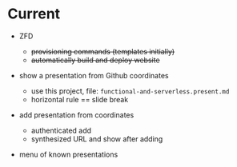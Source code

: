 # Current

- ZFD
  - ~~provisioning commands (templates initially)~~
  - ~~automatically build and deploy website~~

- show a presentation from Github coordinates
  - use this project, file: `functional-and-serverless.present.md`
  - horizontal rule == slide break

- add presentation from coordinates
  - authenticated add
  - synthesized URL and show after adding

- menu of known presentations



